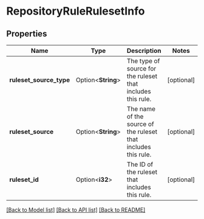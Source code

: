 # RepositoryRuleRulesetInfo

## Properties

Name | Type | Description | Notes
------------ | ------------- | ------------- | -------------
**ruleset_source_type** | Option<**String**> | The type of source for the ruleset that includes this rule. | [optional]
**ruleset_source** | Option<**String**> | The name of the source of the ruleset that includes this rule. | [optional]
**ruleset_id** | Option<**i32**> | The ID of the ruleset that includes this rule. | [optional]

[[Back to Model list]](../README.md#documentation-for-models) [[Back to API list]](../README.md#documentation-for-api-endpoints) [[Back to README]](../README.md)


